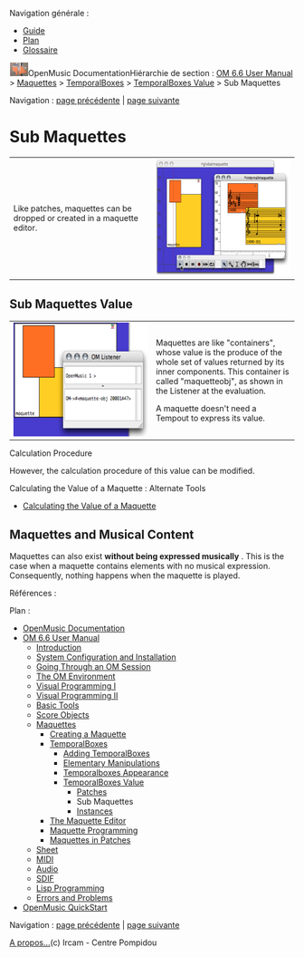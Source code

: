 <div id="tplf" class="tplPage">

<div id="tplh">

<span class="hidden">Navigation générale : </span>

  - [<span>Guide</span>](OM-Documentation.md)
  - [<span>Plan</span>](OM-Documentation_1.md)
  - [<span>Glossaire</span>](OM-Documentation_2.md)

</div>

<div id="tplt">

![empty.gif](../tplRes/page/empty.gif)![logoom1.png](../res/logoom1.png)<span class="tplTi">OpenMusic
Documentation</span><span class="sw_outStack_navRoot"><span class="hidden">Hiérarchie
de section : </span>[<span>OM 6.6 User
Manual</span>](OM-User-Manual.md)<span class="stkSep"> \>
</span>[<span>Maquettes</span>](Maquettes.md)<span class="stkSep"> \>
</span>[<span>TemporalBoxes</span>](TemporalBoxes.md)<span class="stkSep">
\> </span>[<span>TemporalBoxes
Value</span>](TempValues.md)<span class="stkSep"> \>
</span><span class="stkSel_yes"><span>Sub Maquettes</span></span></span>

</div>

<div class="tplNav">

<span class="hidden">Navigation : </span>[<span>page
précédente</span>](PatchValue.md "page précédente(Patches)")<span class="hidden">
| </span>[<span>page
suivante</span>](InstancesValue.md "page suivante(Instances)")

</div>

<div id="tplc" class="tplc_out_yes">

<div style="text-align: center;">



</div>

<div class="headCo">

# <span>Sub Maquettes</span>

<div class="headCo_co">

<div>

<div class="infobloc">

<div class="txtRes">

<table>
<colgroup>
<col style="width: 50%" />
<col style="width: 50%" />
</colgroup>
<tbody>
<tr class="odd">
<td><div class="dk_txtRes_txt txt">
<p>Like patches, maquettes can be dropped or created in a maquette editor.</p>
</div></td>
<td><div class="caption">
<div class="caption_co">
<a href="../res/play_1.png" class="overLnk" title="Cliquez pour agrandir"><img src="../res/play_2.png" width="300" height="207" alt="play_2.png" /></a>
</div>
</div></td>
</tr>
</tbody>
</table>

</div>

</div>

<div class="part">

## <span>Sub Maquettes Value</span>

<div class="part_co">

<div class="infobloc">

<div class="txtRes">

<table>
<colgroup>
<col style="width: 50%" />
<col style="width: 50%" />
</colgroup>
<tbody>
<tr class="odd">
<td><div class="caption">
<div class="caption_co">
<img src="../res/evalmaq.png" width="295" height="201" alt="evalmaq.png" />
</div>
</div></td>
<td><div class="dk_txtRes_txt txt">
<p>Maquettes are like "containers", whose value is the produce of the whole set of values returned by its inner components. This container is called "maquetteobj", as shown in the Listener at the evaluation.</p>
<p>A maquette doesn't need a Tempout to express its value.</p>
</div></td>
</tr>
</tbody>
</table>

</div>

</div>

<div class="bloc complement">

<div class="bloc_ti complement_ti">

<span>Calculation Procedure</span>

</div>

<div class="txt">

However, the calculation procedure of this value can be modified.

</div>

<div class="linkSet">

<div class="linkSet_ti">

<span>Calculating the Value of a Maquette : Alternate Tools</span>

</div>

<div class="linkUL">

  - [<span>Calculating the Value of a
    Maquette</span>](Synthesispatch.md)

</div>

</div>

</div>

</div>

</div>

<div class="part">

## <span>Maquettes and Musical Content</span>

<div class="part_co">

<div class="infobloc">

<div class="txt">

Maquettes can also exist **without being expressed musically** . This is
the case when a maquette contains elements with no musical expression.
Consequently, nothing happens when the maquette is played.

</div>

</div>

</div>

</div>

</div>

</div>

</div>

<span class="hidden">Références : </span>

</div>

<div id="tplo" class="tplo_out_yes">

<div class="tplOTp">

<div class="tplOBm">

<div id="mnuFrm">

<span class="hidden">Plan :</span>

<div id="mnuFrmUp" onmouseout="menuScrollTiTask.fSpeed=0;" onmouseover="if(menuScrollTiTask.fSpeed&gt;=0) {menuScrollTiTask.fSpeed=-2; scTiLib.addTaskNow(menuScrollTiTask);}" onclick="menuScrollTiTask.fSpeed-=2;" style="display: none;">

<span id="mnuFrmUpLeft">[](#)</span><span id="mnuFrmUpCenter"></span><span id="mnuFrmUpRight"></span>

</div>

<div id="mnuScroll">

  - [<span>OpenMusic Documentation</span>](OM-Documentation.md)
  - [<span>OM 6.6 User Manual</span>](OM-User-Manual.md)
      - [<span>Introduction</span>](00-Sommaire.md)
      - [<span>System Configuration and
        Installation</span>](Installation.md)
      - [<span>Going Through an OM Session</span>](Goingthrough.md)
      - [<span>The OM Environment</span>](Environment.md)
      - [<span>Visual Programming I</span>](BasicVisualProgramming.md)
      - [<span>Visual Programming
        II</span>](AdvancedVisualProgramming.md)
      - [<span>Basic Tools</span>](BasicObjects.md)
      - [<span>Score Objects</span>](ScoreObjects.md)
      - [<span>Maquettes</span>](Maquettes.md)
          - [<span>Creating a Maquette</span>](Maquette.md)
          - [<span>TemporalBoxes</span>](TemporalBoxes.md)
              - [<span>Adding TemporalBoxes</span>](AddingTempbox.md)
              - [<span>Elementary Manipulations</span>](elementary.md)
              - [<span>Temporalboxes Appearance</span>](Appearance.md)
              - [<span>TemporalBoxes Value</span>](TempValues.md)
                  - [<span>Patches</span>](PatchValue.md)
                  - <span id="i2" class="outLeftSel_yes"><span>Sub
                    Maquettes</span></span>
                  - [<span>Instances</span>](InstancesValue.md)
          - [<span>The Maquette Editor</span>](Editor.md)
          - [<span>Maquette
            Programming</span>](Programming%20Maquette.md)
          - [<span>Maquettes in
            Patches</span>](Maquettes%20in%20Patches.md)
      - [<span>Sheet</span>](Sheet.md)
      - [<span>MIDI</span>](MIDI.md)
      - [<span>Audio</span>](Audio.md)
      - [<span>SDIF</span>](SDIF.md)
      - [<span>Lisp Programming</span>](Lisp.md)
      - [<span>Errors and Problems</span>](errors.md)
  - [<span>OpenMusic QuickStart</span>](QuickStart-Chapters.md)

</div>

<div id="mnuFrmDown" onmouseout="menuScrollTiTask.fSpeed=0;" onmouseover="if(menuScrollTiTask.fSpeed&lt;=0) {menuScrollTiTask.fSpeed=2; scTiLib.addTaskNow(menuScrollTiTask);}" onclick="menuScrollTiTask.fSpeed+=2;" style="display: none;">

<span id="mnuFrmDownLeft">[](#)</span><span id="mnuFrmDownCenter"></span><span id="mnuFrmDownRight"></span>

</div>

</div>

</div>

</div>

</div>

<div class="tplNav">

<span class="hidden">Navigation : </span>[<span>page
précédente</span>](PatchValue.md "page précédente(Patches)")<span class="hidden">
| </span>[<span>page
suivante</span>](InstancesValue.md "page suivante(Instances)")

</div>

<div id="tplb">

[<span>A propos...</span>](OM-Documentation_3.md)(c) Ircam - Centre
Pompidou

</div>

</div>
